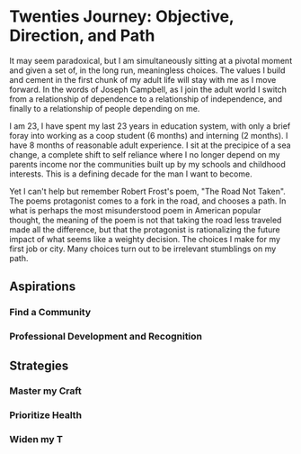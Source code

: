 # Twenties Journey: Objective, Direction, and Path

It may seem paradoxical, but I am simultaneously sitting at a pivotal moment
and given a set of, in the long run, meaningless choices. The values I build
and cement in the first chunk of my adult life will stay with me as I move
forward. In the words of Joseph Campbell, as I join the adult world I switch
from a relationship of dependence to a relationship of independence, and
finally to a relationship of people depending on me. 

I am 23, I have spent my last 23 years in education system, with only a brief
foray into working as a coop student (6 months) and interning (2 months). I
have 8 months of reasonable adult experience. I sit at the precipice of a sea
change, a complete shift to self reliance where I no longer depend on my
parents income nor the communities built up by my schools and childhood
interests. This is a defining decade for the man I want to become.

Yet I can't help but remember Robert Frost's poem, "The Road Not Taken". The
poems protagonist comes to a fork in the road, and chooses a path. In what is
perhaps the most misunderstood poem in American popular thought, the meaning of
the poem is not that taking the road less traveled made all the difference, but
that the protagonist is rationalizing the future impact of what seems like a
weighty decision. The choices I make for my first job or city. Many choices
turn out to be irrelevant stumblings on my path. 


## Aspirations

### Find a Community

### Professional Development and Recognition

## Strategies

### Master my Craft

### Prioritize Health

### Widen my T 



